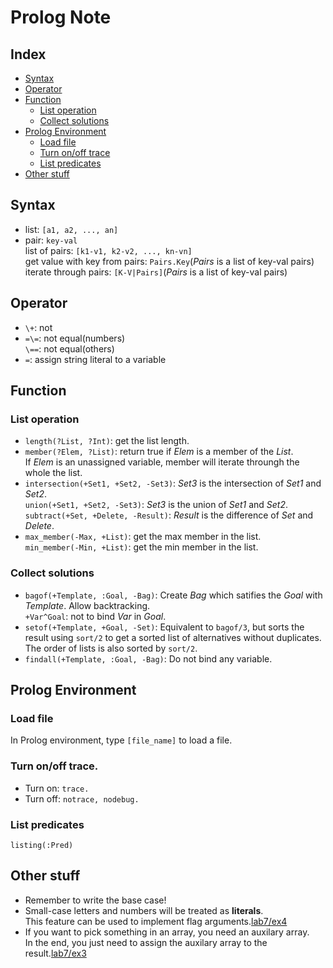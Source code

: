 # Prolog Note

## Index
* [Syntax](#Syntax)
* [Operator](#Operator)
* [Function](#Function)
  * [List operation](#List-operation)
  * [Collect solutions](#Collect-solutions)
* [Prolog Environment](#Prolog-Environment)
  * [Load file](#Load-file)
  * [Turn on/off trace](#Turn-on/off-trace)
  * [List predicates](#List-predicates)
* [Other stuff](#Other-stuff)

## Syntax
* list: `[a1, a2, ..., an]`
* pair: `key-val`</br>
  list of pairs: `[k1-v1, k2-v2, ..., kn-vn]` </br>
  get value with key from pairs: `Pairs.Key`(*Pairs* is a list of key-val pairs) </br>
  iterate through pairs: `[K-V|Pairs]`(*Pairs* is a list of key-val pairs)

## Operator
* `\+`: not
* `=\=`: not equal(numbers) </br>
  `\==`: not equal(others)
* `=`: assign string literal to a variable

## Function
### List operation
* `length(?List, ?Int)`: get the list length.
* `member(?Elem, ?List)`: return true if *Elem* is a member of the *List*. </br>
  If *Elem* is an unassigned variable, member will iterate throungh the whole the list.
* `intersection(+Set1, +Set2, -Set3)`: *Set3* is the intersection of *Set1* and *Set2*. </br>
  `union(+Set1, +Set2, -Set3)`: *Set3* is the union of *Set1* and *Set2*. </br>
  `subtract(+Set, +Delete, -Result)`: *Result* is the difference of *Set* and *Delete*.
* `max_member(-Max, +List)`: get the max member in the list. </br>
  `min_member(-Min, +List)`: get the min member in the list. 

### Collect solutions
* `bagof(+Template, :Goal, -Bag)`: Create *Bag* which satifies the *Goal* with *Template*. Allow backtracking. </br>
  `+Var^Goal`: not to bind *Var* in *Goal*.
* `setof(+Template, +Goal, -Set)`: Equivalent to `bagof/3`, but sorts the result using `sort/2` to get a sorted list of alternatives without duplicates. The order of lists is also sorted by `sort/2`.
* `findall(+Template, :Goal, -Bag)`: Do not bind any variable.

## Prolog Environment
### Load file
In Prolog environment, type `[file_name]` to load a file.
### Turn on/off trace.
* Turn on: `trace.`
* Turn off: `notrace, nodebug.`
### List predicates
`listing(:Pred)`

## Other stuff
* Remember to write the base case!
* Small-case letters and numbers will be treated as **literals**. </br>
  This feature can be used to implement flag arguments.[lab7/ex4](lab/lab7/ex4.prolog)
* If you want to pick something in an array, you need an auxilary array. </br>
  In the end, you just need to assign the auxilary array to the result.[lab7/ex3](lab/lab7/ex3.prolog)